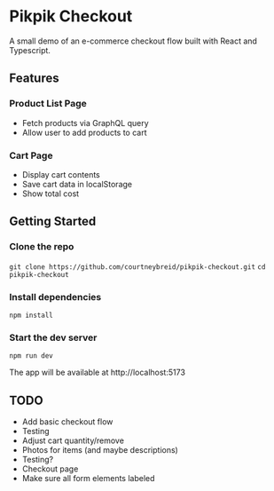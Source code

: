 # Pikpik Checkout
A small demo of an e-commerce checkout flow built with React and Typescript. 

## Features
### Product List Page
- Fetch products via GraphQL query
- Allow user to add products to cart
  
### Cart Page
- Display cart contents
- Save cart data in localStorage
- Show total cost

## Getting Started

### Clone the repo
`git clone https://github.com/courtneybreid/pikpik-checkout.git`
`cd pikpik-checkout`

### Install dependencies
`npm install`

### Start the dev server
`npm run dev`

The app will be available at http://localhost:5173

## TODO
- Add basic checkout flow
- Testing
- Adjust cart quantity/remove
- Photos for items (and maybe descriptions)
- Testing?
- Checkout page
- Make sure all form elements labeled